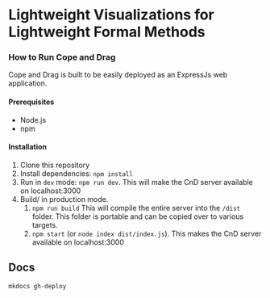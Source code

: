 # Lightweight Visualizations for Lightweight Formal Methods


### How to Run Cope and Drag

Cope and Drag is built to be easily deployed as an ExpressJs web application.

#### Prerequisites

- Node.js 
- npm

#### Installation

1. Clone this repository
2. Install dependencies: `npm install`
3. Run in `dev` mode: `npm run dev`. This will make the CnD server available on localhost:3000
4. Build/ in production mode.
   1.  `npm run build` This will compile the entire server into the `/dist` folder. This folder is portable and can be copied over to various targets.
   2.  `npm start` (or `node index dist/index.js`). This makes the CnD server available on localhost:3000
   

## Docs

`mkdocs gh-deploy`
